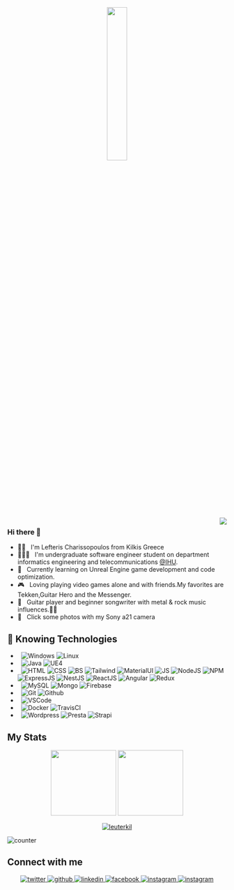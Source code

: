 <div align="center">
<img src="https://media.giphy.com/media/MeJgB3yMMwIaHmKD4z/giphy.gif?cid=ecf05e47rqguryokapj8siw1j559ddwo3ppmktn56e17qvdh&rid=giphy.gif&ct=g" width = "30%">
 </div>
 <img src="https://media.giphy.com/media/qgQUggAC3Pfv687qPC/giphy.gif" align="right" >
 
### Hi there 👋
- 👦🏻 &nbsp; I'm Lefteris Charissopoulos from Kilkis Greece
- 👨🏻‍🎓 &nbsp; I'm undergraduate software engineer student on department informatics engineering and telecommunications [@IHU](http://ict.ihu.gr/). 
- 🌱 &nbsp; Currently learning on Unreal Engine game development and code optimization.
- 🎮 &nbsp; Loving playing video games alone and with friends.My favorites are Tekken,Guitar Hero and the Messenger.
- 🎸 &nbsp; Guitar player and beginner songwriter with metal & rock music influences.🤘🏻 
- 📸 &nbsp; Click some photos with my Sony a21 camera

## 🔭 Knowing Technologies
- &nbsp; 
![Windows](https://img.shields.io/badge/OS-Windows-informational?style=flat&logo=Windows&logoColor=white&color=0066FF)
![Linux](https://img.shields.io/badge/OS-Linux-informational?style=flat&logo=Linux&logoColor=white&color=0066FF)
- &nbsp; 
![Java](https://img.shields.io/badge/Code-Java-informational?style=flat&logo=Java&logoColor=white&color=0066FF)
![UE4](https://img.shields.io/badge/Code-Unreal%20Engine-informational?style=flat&logo=Unreal-Engine&logoColor=white&color=0066FF)
- &nbsp; 
![HTML](https://img.shields.io/badge/Web-HTML-informational?style=flat&logo=Html5&logoColor=white&color=0066FF)
![CSS](https://img.shields.io/badge/Web-CSS-informational?style=flat&logo=Css3&logoColor=white&color=0066FF)
![BS](https://img.shields.io/badge/Web-Bootstrap-informational?style=flat&logo=Bootstrap&logoColor=white&color=0066FF)
![Tailwind](https://img.shields.io/badge/Web-Tailwind-informational?style=flat&logo=TailwindCss&logoColor=white&color=0066FF)
![MaterialUI](https://img.shields.io/badge/Web-MaterialUI-informational?style=flat&logo=MUI&logoColor=white&color=0066FF)
![JS](https://img.shields.io/badge/Web-JavaScript-informational?style=flat&logo=Javascript&logoColor=white&color=0066FF)
![NodeJS](https://img.shields.io/badge/Web-Node.js-informational?style=flat&logo=Node.js&logoColor=white&color=0066FF)
![NPM](https://img.shields.io/badge/Web-NPM-informational?style=flat&logo=npm&logoColor=white&color=0066FF)
![ExpressJS](https://img.shields.io/badge/Web-Express.js-informational?style=flat&logo=Express&logoColor=white&color=0066FF)
![NestJS](https://img.shields.io/badge/Web-Nest.js-informational?style=flat&logo=NestJs&logoColor=white&color=0066FF)
![ReactJS](https://img.shields.io/badge/Web-React.js-informational?style=flat&logo=React&logoColor=white&color=0066FF)
![Angular](https://img.shields.io/badge/Web-Angular-informational?style=flat&logo=Angular&logoColor=white&color=0066FF)
![Redux](https://img.shields.io/badge/Web-Redux-informational?style=flat&logo=Redux&logoColor=white&color=0066FF)
- &nbsp;
![MySQL](https://img.shields.io/badge/DB-MySQL-informational?style=flat&logo=MySQL&logoColor=white&color=0066FF)
![Mongo](https://img.shields.io/badge/DB-MongoDB-informational?style=flat&logo=MongoDB&logoColor=white&color=0066FF)
![Firebase](https://img.shields.io/badge/DB-Firebase-informational?style=flat&logo=Firebase&logoColor=white&color=0066FF)
- &nbsp;
![Git](https://img.shields.io/badge/Version%20Control-Git-informational?style=flat&logo=Git&logoColor=white&color=0066FF)
![Github](https://img.shields.io/badge/Version%20Control-Github-informational?style=flat&logo=Github&logoColor=white&color=0066FF)
- &nbsp;
![VSCode](https://img.shields.io/badge/Editor-VS%20Code-informational?style=flat&logo=Visual-Studio-Code&logoColor=white&color=0066FF)
- &nbsp;
![Docker](https://img.shields.io/badge/DevOps-Docker-informational?style=flat&logo=Docker&logoColor=white&color=0066FF)
![TravisCI](https://img.shields.io/badge/DevOps-TravisCI-informational?style=flat&logo=Travis&logoColor=white&color=0066FF)
- &nbsp;
![Wordpress](https://img.shields.io/badge/CMS-Wordpress-informational?style=flat&logo=Wordpress&logoColor=white&color=0066FF)
![Presta](https://img.shields.io/badge/CMS-Prestashop-informational?style=flat&logo=Prestashop&logoColor=white&color=0066FF)
![Strapi](https://img.shields.io/badge/CMS-Strapi-informational?style=flat&logo=Strapi&logoColor=white&color=0066FF)
## My Stats
<p align= "center">
  <img height= "150" src="https://github-readme-stats.vercel.app/api?username=leuterkil&theme=radical&show_icons=true&include_all_commits=true" />
  <img height= "150" src="https://github-readme-stats.vercel.app/api/top-langs/?username=leuterkil&theme=radical&layout=compact" />
</p>

<p align="center"> <a href="https://github.com/ryo-ma/github-profile-trophy"><img src="https://github-profile-trophy.vercel.app/?username=leuterkil&theme=onedark" alt="leuterkil" /></a> </p>

![counter](https://ennd8wxr3kpy0ar.m.pipedream.net)

## Connect with me
<div align="center">
<a href="https://twitter.com/echarissopoulos" target="_blank">
<img src=https://img.shields.io/badge/twitter-%2300acee.svg?&style=for-the-badge&logo=twitter&logoColor=white alt=twitter style="margin-bottom: 5px;" />
</a>  
<a href="https://github.com/leuterkil" target="_blank">
<img src=https://img.shields.io/badge/github-%2324292e.svg?&style=for-the-badge&logo=github&logoColor=white alt=github style="margin-bottom: 5px;" />
</a>
<a href="https://www.linkedin.com/in/eleftherios-charissopoulos/" target="_blank">
<img src=https://img.shields.io/badge/linkedin-%231E77B5.svg?&style=for-the-badge&logo=linkedin&logoColor=white alt=linkedin style="margin-bottom: 5px;" />
</a>
<a href="https://www.facebook.com/djfreedom3/" target="_blank">
<img src=https://img.shields.io/badge/facebook-%232E87FB.svg?&style=for-the-badge&logo=facebook&logoColor=white alt=facebook style="margin-bottom: 5px;" />
</a>
<a href="https://www.instagram.com/lefteris_harissopoulos/" target="_blank">
<img src=https://img.shields.io/badge/instagram-%23000000.svg?&style=for-the-badge&logo=instagram&logoColor=white alt=instagram style="margin-bottom: 5px;" />
</a>  
 <a href="https://echarissopoulos.herokuapp.com" target="_blank">
<img src=https://img.shields.io/badge/web-%23000000.svg?&style=for-the-badge&logo=google-chrome&logoColor=white alt=instagram style="margin-bottom: 5px;" />
</a> 
</div> 
